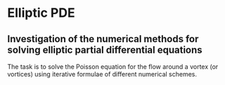 # Elliptic PDE

## Investigation of the numerical methods for solving elliptic partial differential equations

The task is to solve the Poisson equation for the flow around a vortex (or vortices) using iterative formulae of different numerical schemes.
